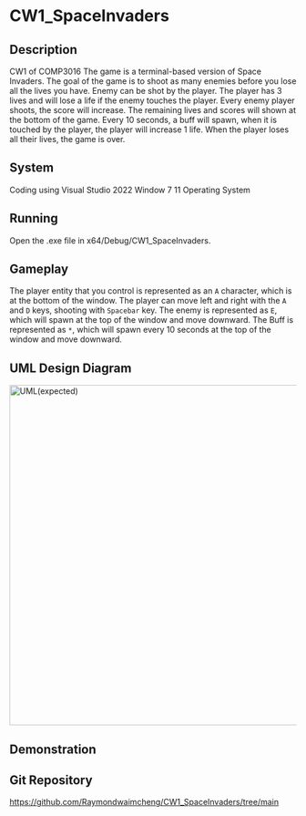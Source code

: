 # CW1_SpaceInvaders
## Description
  CW1 of COMP3016
  The game is a terminal-based version of Space Invaders.
  The goal of the game is to shoot as many enemies before you lose all the lives you have.
  Enemy can be shot by the player.
  The player has 3 lives and will lose a life if the enemy touches the player.
  Every enemy player shoots, the score will increase.
  The remaining lives and scores will shown at the bottom of the game.
  Every 10 seconds, a buff will spawn, when it is touched by the player, the player will increase 1 life.
  When the player loses all their lives, the game is over.

## System
  Coding using Visual Studio 2022
  Window 7 11 Operating System

## Running
  Open the .exe file in x64/Debug/CW1_SpaceInvaders.

## Gameplay
  The player entity that you control is represented as an `A` character, which is at the bottom of the window.
  The player can move left and right with the `A` and `D` keys, shooting with `Spacebar` key.
  The enemy is represented as `E`, which will spawn at the top of the window and move downward.
  The Buff is represented as `*`, which will spawn every 10 seconds at the top of the window and move downward.

## UML Design Diagram
  <img width="597" alt="UML(expected)" src="https://github.com/Raymondwaimcheng/CW1_SpaceInvaders/assets/147705610/e76b1c93-ee46-487e-b0c2-fda884b8914c">

## Demonstration


## Git Repository
  https://github.com/Raymondwaimcheng/CW1_SpaceInvaders/tree/main
